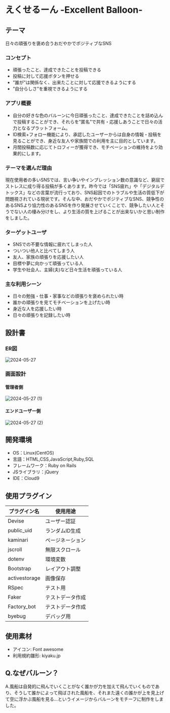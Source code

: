 # えくせるーん -Excellent Balloon-


## テーマ
日々の頑張りを褒め合うおだやかでポジティブなSNS

### コンセプト
- 頑張ったこと、達成できたことを投稿できる
- 投稿に対して応援ボタンを押せる
- ”誰が”は関係なく、出来たことに対して応援できるようにする
- ”自分らしさ”を重視できるようにする

### アプリ概要
- 自分の好きな色のバルーンに今日頑張ったこと、達成できたことを詰め込んで投稿することができ、それらを”匿名”で共有・応援しあうことで日々の活力となるプラットフォーム。
- ID検索+フォロー機能により、承認したユーザーからは自身の情報・投稿を見ることができ、身近な友人や家族間での利用を主に目的としています。
- 月間投稿数に応じてトロフィーが獲得でき、モチベーションの維持をより効果的にします。

### テーマを選んだ理由
現在使用者の多いSNSでは、言い争いやインプレッション数の意識など、窮屈でストレスに成り得る投稿が多くあります。昨今では「SNS疲れ」や「デジタルデトックス」などの言葉が流行っており、SNS起因でのトラブルや生活の質低下が問題視されている現状です。そんな中、おだやかでポジティブなSNS、競争性のあるSNSより協力性のあるSNSを作り発展させていくことで、競争したい人とそうでない人の棲み分けをし、より生活の質を上げることが出来ないかと思い制作をしました。

### ターゲットユーザ
- SNSでの不要な情報に疲れてしまった人
- ついつい他人と比べてしまう人
- 友人、家族の頑張りを応援したい人
- 目標や夢に向かって頑張っている人
- 学生や社会人、主婦(夫)など日々生活を頑張っている人

### 主な利用シーン
- 日々の勉強・仕事・家事などの頑張りを褒められたい時
- 誰かの頑張りを見てモチベーションを上げたい時
- 身近な人を応援したい時
- 日々の頑張りを記録したい時

## 設計書
### ER図
![2024-05-27](https://github.com/kai159874/Excelloon/assets/157882052/be1f9dba-baa6-41c5-afa3-b3cfd4d976cd)
### 画面設計
#### 管理者側
![2024-05-27 (1)](https://github.com/kai159874/Excelloon/assets/157882052/971ada47-a32a-455b-a18d-56576929410d)
#### エンドユーザー側
![2024-05-27 (2)](https://github.com/kai159874/Excelloon/assets/157882052/3ce25b22-8cef-40b9-a090-cd17894904ce)
## 開発環境
- OS：Linux(CentOS)
- 言語：HTML,CSS,JavaScript,Ruby,SQL
- フレームワーク：Ruby on Rails
- JSライブラリ：jQuery
- IDE：Cloud9

## 使用プラグイン
|プラグイン名|使用用途|
|--|--|
|Devise|ユーザー認証|
|public_uid|ランダムID生成|
|kaminari|ページネーション|
|jscroll|無限スクロール|
|dotenv|環境変数|
|Bootstrap|レイアウト調整|
|activestorage|画像保存|
|RSpec|テスト用|
|Faker|テストデータ作成|
|Factory_bot |テストデータ作成|
|byebug|デバッグ用|

## 使用素材
- アイコン: Font awesome
- 利用規約雛形: kiyaku.jp

## Q.なぜバルーン？
A.風船は自発的に飛んでいくことがなく誰かが力を加えて飛んでいくものであり、そうして誰かによって飛ばされた風船を、それまた遠くの誰かが上を見上げて空に浮かぶ風船を見る...というイメージからバルーンをモチーフに制作をしました。
